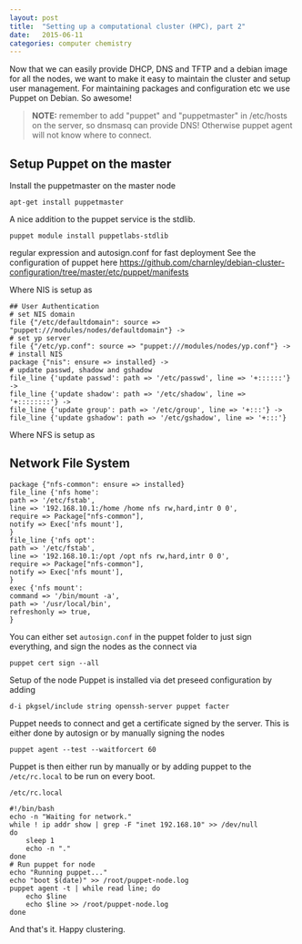 ```yaml
---
layout: post
title:  "Setting up a computational cluster (HPC), part 2"
date:   2015-06-11
categories: computer chemistry
---
```


Now that we can easily provide DHCP, DNS and TFTP and a debian image for all the nodes, we want to make it easy to maintain the cluster and setup user management. For maintaining packages and configuration etc we use Puppet on Debian. So awesome!

> **NOTE:** remember to add "puppet" and "puppetmaster" in /etc/hosts on the server, so dnsmasq can provide DNS! Otherwise puppet agent will not know where to connect.

## Setup Puppet on the master

Install the puppetmaster on the master node

    apt-get install puppetmaster

A nice addition to the puppet service is the stdlib.

    puppet module install puppetlabs-stdlib

regular expression and autosign.conf for fast deployment
See the configuration of puppet here https://github.com/charnley/debian-cluster-configuration/tree/master/etc/puppet/manifests

Where NIS is setup as

    ## User Authentication
    # set NIS domain
    file {"/etc/defaultdomain": source => "puppet:///modules/nodes/defaultdomain"} ->
    # set yp server
    file {"/etc/yp.conf": source => "puppet:///modules/nodes/yp.conf"} ->
    # install NIS
    package {"nis": ensure => installed} ->
    # update passwd, shadow and gshadow
    file_line {'update passwd': path => '/etc/passwd', line => '+::::::'} ->
    file_line {'update shadow': path => '/etc/shadow', line => '+::::::::'} ->
    file_line {'update group': path => '/etc/group', line => '+:::'} ->
    file_line {'update gshadow': path => '/etc/gshadow', line => '+:::'}

Where NFS is setup as

## Network File System
    package {"nfs-common": ensure => installed}
    file_line {'nfs home':
    path => '/etc/fstab',
    line => '192.168.10.1:/home /home nfs rw,hard,intr 0 0',
    require => Package["nfs-common"],
    notify => Exec['nfs mount'],
    }
    file_line {'nfs opt':
    path => '/etc/fstab',
    line => '192.168.10.1:/opt /opt nfs rw,hard,intr 0 0',
    require => Package["nfs-common"],
    notify => Exec['nfs mount'],
    }
    exec {'nfs mount':
    command => '/bin/mount -a',
    path => '/usr/local/bin',
    refreshonly => true,
    }

You can either set `autosign.conf` in the puppet folder to just sign everything, and sign the nodes as the connect via

    puppet cert sign --all

Setup of the node
Puppet is installed via det preseed configuration by adding

    d-i pkgsel/include string openssh-server puppet facter

Puppet needs to connect and get a certificate signed by the server. This is either done by autosign or by manually signing the nodes

    puppet agent --test --waitforcert 60

Puppet is then either run by manually or by adding puppet to the `/etc/rc.local` to be run on every boot.

    /etc/rc.local

    #!/bin/bash
    echo -n "Waiting for network."
    while ! ip addr show | grep -F "inet 192.168.10" >> /dev/null
    do
        sleep 1
        echo -n "."
    done
    # Run puppet for node
    echo "Running puppet..."
    echo "boot $(date)" >> /root/puppet-node.log
    puppet agent -t | while read line; do
        echo $line
        echo $line >> /root/puppet-node.log
    done

And that's it. Happy clustering.
